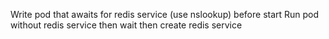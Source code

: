 Write pod that awaits for redis service (use nslookup) before start
Run pod without redis service then wait then create redis service